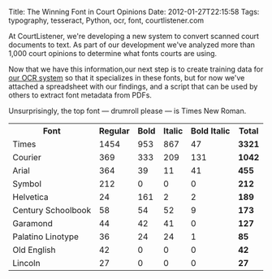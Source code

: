 Title: The Winning Font in Court Opinions
Date: 2012-01-27T22:15:58
Tags: typography, tesseract, Python, ocr, font, courtlistener.com


At CourtListener, we're developing a new system to convert scanned court documents to text. As part of our development we've analyzed more than 1,000 court opinions to determine what fonts courts are using. 

Now that we have this information,our next step is to create training data for [our OCR system][1] so that it specializes in these fonts, but for now we've attached a spreadsheet with our findings, and a script that can be used by others to extract font metadata from PDFs.

Unsurprisingly, the top font &mdash; drumroll please &mdash; is Times New Roman. 

<table>
    <tr>
        <th>Font</td>
        <th>Regular</td>
        <th>Bold
        <th>Italic
        <th>Bold Italic
        <th>Total
    </tr>
    <tr>
        <td>Times
        <td>1454
        <td>953
        <td>867
        <td>47
        <td><strong>3321</strong>
    </tr>
    <tr>
        <td>Courier
        <td>369
        <td>333
        <td>209
        <td>131
        <td><strong>1042</strong>
    </tr>
    <tr>
        <td>Arial
        <td>364
        <td>39
        <td>11
        <td>41
        <td><strong>455</strong>
    </tr>
    <tr>
        <td>Symbol
        <td>212
        <td>0
        <td>0
        <td>0
        <td><strong>212</strong>
    </tr>
    <tr>
        <td>Helvetica
        <td>24
        <td>161
        <td>2
        <td>2
        <td><strong>189</strong>
    </tr>
    <tr>
        <td>Century Schoolbook
        <td>58
        <td>54
        <td>52
        <td>9
        <td><strong>173</strong>
    </tr>
    <tr>
        <td>Garamond
        <td>44
        <td>42
        <td>41
        <td>0
        <td><strong>127</strong>
    </tr>
    <tr>
        <td>Palatino Linotype
        <td>36
        <td>24
        <td>24
        <td>1
        <td><strong>85</strong>
    </tr>
    <tr>
        <td>Old English
        <td>42
        <td>0
        <td>0
        <td>0
        <td><strong>42</strong>
    </tr>
    <tr>
        <td>Lincoln
        <td>27
        <td>0
        <td>0
        <td>0
        <td><strong>27</strong>
    </tr>
</table>

[1]: http://code.google.com/p/tesseract-ocr/